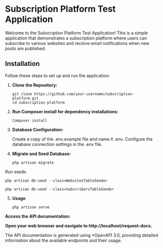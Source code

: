 # Subscription Platform Test Application

Welcome to the Subscription Platform Test Application! This is a simple application that demonstrates a subscription platform where users can subscribe to various websites and receive email notifications when new posts are published.

## Installation

Follow these steps to set up and run the application:

1. **Clone the Repository:**
   
   ```
   git clone https://github.com/your-username/subscription-platform.git
   cd subscription-platform
   ```

2. **Run Composer install for dependency installations:**
   ```
   Composer install
   ```
3. **Database Configuration:**
 
   Create a copy of the .env.example file and name it .env.
   Configure the database connection settings in the .env file.

5. **Migrate and Seed Database:**
   ```
   php artisan migrate
   ```

  Run seeds
   ```
   php artisan db:seed --class=WebsitesTableSeeder
   ```
   ```
   php artisan db:seed --class=SubscribersTableSeeder
   ```

5. **Usage**
   ```
   php artisan serve
   ```
**Access the API documentation:**

**Open your web browser and navigate to http://localhost/request-docs.**

The API documentation is generated using *OpenAPI 3.0, providing detailed information about the available endpoints and their usage.
